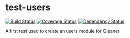# test-users

[![Build Status](https://travis-ci.org/RotaruDan/test-users.svg?branch=master)](https://travis-ci.org/RotaruDan/test-users) [![Coverage Status](https://coveralls.io/repos/RotaruDan/test-users/badge.svg)](https://coveralls.io/r/RotaruDan/test-users) [![Dependency Status](https://david-dm.org/RotaruDan/test-users.svg)](https://david-dm.org/RotaruDan/test-users)

A first test used to create an users module for Gleaner

